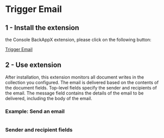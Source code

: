 # Trigger Email

## 1 - Install the extension

the Console BackAppX extension, please click on the following button:

<a href="" class="button">Trigger Email</a>

## 2 - Use extension

After installation, this extension monitors all document writes in the collection you configured. The email is delivered based on the contents of the document fields. Top-level fields specify the sender and recipients of the email. The message field contains the details of the email to be delivered, including the body of the email.

### Example: Send an email

```

```

### Sender and recipient fields 

```

```